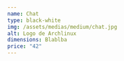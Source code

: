 ```yaml
---
name: Chat
type: black-white
img: /assets/medias/medium/chat.jpg
alt: Logo de Archlinux
dimensions: Blablba
price: "42"
---
```

